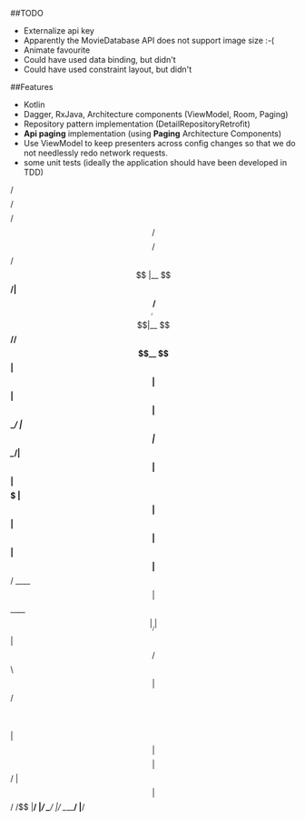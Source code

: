 
##TODO
- Externalize api key
- Apparently the MovieDatabase API does not support image size :-(
- Animate favourite
- Could have used data binding, but didn't
- Could have used constraint layout, but didn't

##Features
- Kotlin
- Dagger, RxJava, Architecture components (ViewModel, Room, Paging)
- Repository pattern implementation (DetailRepositoryRetrofit)
- **Api paging** implementation (using **Paging** Architecture Components)
- Use ViewModel to keep presenters across config changes so that we do not needlessly redo
network requests.
- some unit tests (ideally the application should have been developed in TDD)

 /$$$$$$$$ /$$$$$$$$  /$$$$$$  /$$$$$$$$ /$$$$$$  /$$
|__  $$__/| $$_____/ /$$__  $$|__  $$__//$$__  $$| $$
   | $$   | $$      | $$  \__/   | $$  | $$  \__/| $$
   | $$   | $$$$$   |  $$$$$$    | $$  |  $$$$$$ | $$
   | $$   | $$__/    \____  $$   | $$   \____  $$|__/
   | $$   | $$       /$$  \ $$   | $$   /$$  \ $$    
   | $$   | $$$$$$$$|  $$$$$$/   | $$  |  $$$$$$/ /$$
   |__/   |________/ \______/    |__/   \______/ |__/
                                                     
                                                     
                                                     